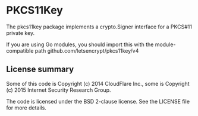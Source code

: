 PKCS11Key
========

The pkcs11key package implements a crypto.Signer interface for a PKCS#11 private key.

If you are using Go modules, you should import this with the module-compatible
path github.com/letsencrypt/pkcs11key/v4

## License summary
Some of this code is Copyright (c) 2014 CloudFlare Inc., some is Copyright (c)
2015 Internet Security Research Group.

The code is licensed under the BSD 2-clause license. See the LICENSE file for more details.
